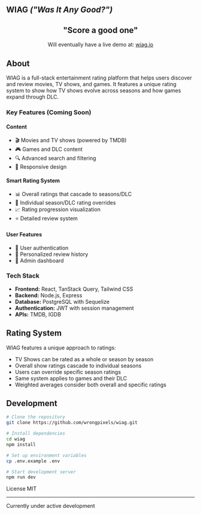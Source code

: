 ## WIAG <i>("Was It Any Good?")</i>

<div align="center">
  <p><h2>"Score a good one"</h2>
  Will eventually have a live demo at: <a href="https://wiag.io">wiag.io</a></p>
</div>

## About

WIAG is a full-stack entertainment rating platform that helps users discover and review movies, TV shows, and games. It features a unique rating system to show how TV shows evolve across seasons and how games expand through DLC.

### Key Features (Coming Soon)

#### Content

- 🎬 Movies and TV shows (powered by TMDB)
- 🎮 Games and DLC content
- 🔍 Advanced search and filtering
- 📱 Responsive design

#### Smart Rating System

- 📊 Overall ratings that cascade to seasons/DLC
- 🎯 Individual season/DLC rating overrides
- 📈 Rating progression visualization
- ⭐ Detailed review system

#### User Features

- 👥 User authentication
- 📝 Personalized review history
- 👑 Admin dashboard

### Tech Stack

- **Frontend:** React, TanStack Query, Tailwind CSS
- **Backend:** Node.js, Express
- **Database:** PostgreSQL with Sequelize
- **Authentication:** JWT with session management
- **APIs:** TMDB, IGDB

## Rating System

WIAG features a unique approach to ratings:

- TV Shows can be rated as a whole or season by season
- Overall show ratings cascade to individual seasons
- Users can override specific season ratings
- Same system applies to games and their DLC
- Weighted averages consider both overall and specific ratings

## Development

```bash
# Clone the repository
git clone https://github.com/wrongpixels/wiag.git

# Install dependencies
cd wiag
npm install

# Set up environment variables
cp .env.example .env

# Start development server
npm run dev
```

License
MIT

---

Currently under active development
